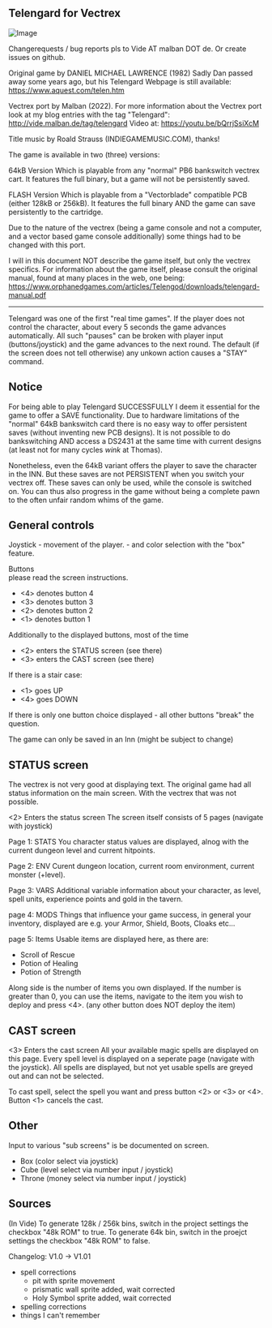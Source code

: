 ## Telengard for Vectrex 
![Image](http://vide.malban.de/wp-content/uploads/2022/02/TelengardDemonFight-1-886x1024.png)

Changerequests / bug reports pls to Vide AT malban DOT de.
Or create issues on github.


Original game by DANIEL MICHAEL LAWRENCE (1982)
Sadly Dan passed away some years ago, but his Telengard Webpage is 
still available: https://www.aquest.com/telen.htm

Vectrex port by Malban (2022).
For more information about the Vectrex port look at my blog entries with
the tag "Telengard": http://vide.malban.de/tag/telengard
Video at: https://youtu.be/bQrrjSsiXcM

Title music by Roald Strauss (INDIEGAMEMUSIC.COM), thanks!


The game is available in two (three) versions:

64kB Version
Which is playable from any "normal" PB6 bankswitch vectrex cart.
It features the full binary, but a game will not be persistently saved.

FLASH Version
Which is playable from a "Vectorblade" compatible PCB (either 128kB or 256kB).
It features the full binary AND the game can save persistently to the cartridge.

Due to the nature of the vectrex (being a game console and not a computer, and a vector based
game console additionally) some things had to be changed with this port.

I will in this document NOT describe the game itself, but only
the vectrex specifics. For information about the game itself, please consult the original manual,
found at many places in the web, one being: https://www.orphanedgames.com/articles/Telengod/downloads/telengard-manual.pdf

---

Telengard was one of the first "real time games".
If the player does not control the character, about every 5 seconds the game advances automatically.
All such "pauses" can be broken with player input (buttons/joystick) and the game advances to the next round.
The default (if the screen does not tell otherwise) any unkown action causes a "STAY" command.

Notice
------
For being able to play Telengard SUCCESSFULLY I deem it essential for the game to
offer a SAVE functionality.
Due to hardware limitations of the "normal" 64kB bankswitch card there is no easy way to offer
persistent saves (without inventing new PCB designs). It is not possible to do bankswitching AND access
a DS2431 at the same time with current designs (at least not for many cycles *wink* at Thomas).

Nonetheless, even the 64kB variant offers the player to save the character in the INN.
But these saves are not PERSISTENT when you switch your vectrex off. These saves can only be used, while 
the console is switched on. You can thus also progress in the game without being a complete pawn to 
the often unfair random whims of the game.


General controls
----------------
Joystick - movement of the player.
         - and color selection with the "box" feature.

Buttons	 
please read the screen instructions.
- <4> denotes button 4
- <3> denotes button 3
- <2> denotes button 2
- <1> denotes button 1

Additionally to the displayed buttons, most of the time

- <2> enters the STATUS screen (see there)
- <3> enters the CAST screen (see there)

If there is a stair case:

- <1> goes UP
- <4> goes DOWN


If there is only one button choice displayed - all other buttons "break" the question.


The game can only be saved in an Inn (might be subject to change)


STATUS screen
-------------
The vectrex is not very good at displaying text. The original game had all status
information on the main screen. With the vectrex that was not possible.

<2> Enters the status screen
The screen itself consists of 5 pages (navigate with joystick)

Page 1: STATS
You character status values are displayed, alnog with the current dungeon level and
current hitpoints.

Page 2: ENV
Curent dungeon location, current room environment, current monster (+level).

Page 3: VARS
Additional variable information about your character, as
level, spell units, experience points and gold in the tavern.

page 4: MODS
Things that influence your game success, in general your inventory, displayed are
e.g. your Armor, Shield, Boots, Cloaks etc...

page 5: Items
Usable items are displayed here, as there are:
- Scroll of Rescue
- Potion of Healing
- Potion of Strength

Along side is the number of items you own displayed.
If the number is greater than 0, you can use the items, navigate to the item you wish
to deploy and press <4>. (any other button does NOT deploy the item)

CAST screen
-----------
<3> Enters the cast screen
All your available magic spells are displayed on this page.
Every spell level is displayed on a seperate page (navigate with the joystick).
All spells are displayed, but not yet usable spells are greyed out and can not be selected.

To cast spell, select the spell you want and press button <2> or <3> or <4>.
Button <1> cancels the cast.

Other
-----
Input to various "sub screens" is be documented on screen.
- Box (color select via joystick)
- Cube (level select via number input / joystick)
- Throne (money select via number input / joystick)

Sources
-------
(In Vide)
To generate 128k / 256k bins, switch in the project settings the checkbox "48k ROM" to true.
To generate 64k bin, switch in the proejct settings the checkbox "48k ROM" to false.

Changelog:
V1.0 -> V1.01
- spell corrections
  - pit with sprite movement 
  - prismatic wall sprite added, wait corrected
  - Holy Symbol sprite added, wait corrected
- spelling corrections
- things I can't remember
  

